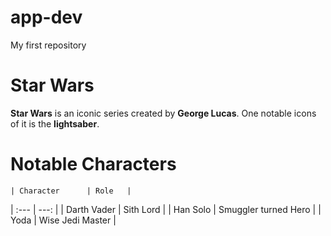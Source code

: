 # app-dev
My first repository

#	**Star Wars**
 **Star Wars** is an iconic series created by **George Lucas**. One notable icons of it is the **lightsaber**.
# **Notable Characters**
	| Character      | Role   |
  | :---           |   ---: |
  | Darth Vader    |  Sith Lord  |
  | Han Solo |  Smuggler turned Hero  |
  | Yoda |  Wise Jedi Master  |
